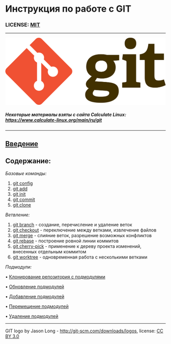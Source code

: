 # Инструкция по работе с GIT

### LICENSE: [MIT](./license.md)
---
![](./assets/1920px-Git-logo.svg.png)

##### Некоторые материалы взяты с сайта  Calculate Linux: https://www.calculate-linux.org/main/ru/git

---

## [Введение](./intro.md)
## Содержание:

*Базовые команды:*
1. [git config](./config.md)
2. [git add](./add.md)
3. [git init](./init.md)
4. [git commit](./commit.md)
5. [git clone](./clone.md)

*Ветвление:*
1. [git branch](./branch.md) - создание, перечисление и удаление веток
2. [git checkout](./checkout.md) - переключение между ветками, извлечение файлов
3. [git merge](./merge.md) - слияние веток, разрешение возможных конфликтов
4. [git rebase](./rebase.md) - построение ровной линии коммитов
5. [git cherry-pick](./cherry-pick.md) - применение к дереву проекта изменений, внесенных отдельным коммитом
6. [git worktree](./worktree.md) - одновременная работа с несколькими ветками

*Подмодули:*

• [Клонирование репозитория с подмодулями](./submodules/cloning.md)

• [Обновление подмодулей](./submodules/updatesub.md)

• [Добавление подмодулей](./submodules/addsubmodules.md)

• [Перемещение подмодулей](./submodules/moving.md)

• [Удаление подмодулей](./submodules/delete.md)

---
GIT logo by Jason Long - http://git-scm.com/downloads/logos, license: [CC BY 3.0](https://creativecommons.org/licenses/by/3.0/)
